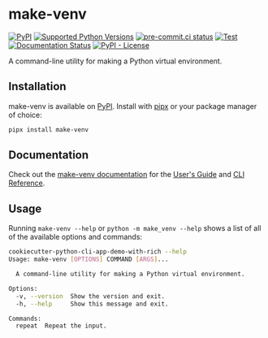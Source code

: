<!-- start docs-include-index -->

# make-venv

[![PyPI](https://img.shields.io/pypi/v/make-venv)](https://img.shields.io/pypi/v/make-venv)
[![Supported Python Versions](https://img.shields.io/pypi/pyversions/make-venv)](https://pypi.org/project/make-venv/)
[![pre-commit.ci status](https://results.pre-commit.ci/badge/github/sgraaf/make-venv/main.svg)](https://results.pre-commit.ci/latest/github/sgraaf/make-venv/main)
[![Test](https://github.com/sgraaf/make-venv/actions/workflows/test.yml/badge.svg)](https://github.com/sgraaf/make-venv/actions/workflows/test.yml)
[![Documentation Status](https://readthedocs.org/projects/make-venv/badge/?version=latest)](https://make-venv.readthedocs.io/en/latest/?badge=latest)
[![PyPI - License](https://img.shields.io/pypi/l/make-venv)](https://img.shields.io/pypi/l/make-venv)

A command-line utility for making a Python virtual environment.

<!-- end docs-include-index -->

## Installation

<!-- start docs-include-installation -->

make-venv is available on [PyPI](https://pypi.org/project/make-venv/). Install with [pipx](https://pypa.github.io/pipx/) or your package manager of choice:

```sh
pipx install make-venv
```

<!-- end docs-include-installation -->

## Documentation

Check out the [make-venv documentation](https://make-venv.readthedocs.io/en/stable/) for the [User's Guide](https://make-venv.readthedocs.io/en/stable/usage.html) and [CLI Reference](https://make-venv.readthedocs.io/en/stable/cli.html).

## Usage

<!-- start docs-include-usage -->

Running `make-venv --help` or `python -m make_venv --help` shows a list of all of the available options and commands:

<!-- [[[cog
import cog
from make_venv import cli
from click.testing import CliRunner
runner = CliRunner()
result = runner.invoke(cli.cli, ["--help"], terminal_width=88)
help = result.output.replace("Usage: cli", "Usage: make-venv")
cog.outl(f"\n```sh\ncookiecutter-python-cli-app-demo-with-rich --help\n{help.rstrip()}\n```\n")
]]] -->

```sh
cookiecutter-python-cli-app-demo-with-rich --help
Usage: make-venv [OPTIONS] COMMAND [ARGS]...

  A command-line utility for making a Python virtual environment.

Options:
  -v, --version  Show the version and exit.
  -h, --help     Show this message and exit.

Commands:
  repeat  Repeat the input.
```

<!-- [[[end]]] -->

<!-- end docs-include-usage -->

